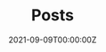 ---
title: "Posts"  # Add a page title.
summary: "Hello!"  # Add a page description.
date: "2021-09-09T00:00:00Z"  # Add today's date.
type: "widget_page"  # Page type is a Widget Page
---